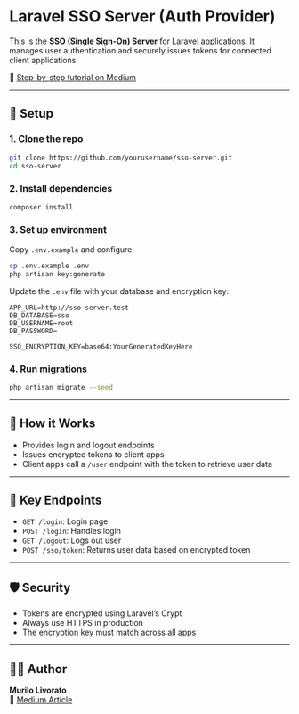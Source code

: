 # Laravel SSO Server (Auth Provider)

This is the **SSO (Single Sign-On) Server** for Laravel applications. It manages user authentication and securely issues tokens for connected client applications.

📖 [Step-by-step tutorial on Medium](https://medium.com/@murilolivorato/implementing-single-sign-on-sso-with-laravel-step-by-step-c8cdf093b78a)

---

## 🚀 Setup

### 1. Clone the repo

```bash
git clone https://github.com/yourusername/sso-server.git
cd sso-server
```

### 2. Install dependencies

```bash
composer install
```

### 3. Set up environment

Copy `.env.example` and configure:

```bash
cp .env.example .env
php artisan key:generate
```

Update the `.env` file with your database and encryption key:

```env
APP_URL=http://sso-server.test
DB_DATABASE=sso
DB_USERNAME=root
DB_PASSWORD=

SSO_ENCRYPTION_KEY=base64:YourGeneratedKeyHere
```

### 4. Run migrations

```bash
php artisan migrate --seed
```

---

## 📌 How it Works

- Provides login and logout endpoints
- Issues encrypted tokens to client apps
- Client apps call a `/user` endpoint with the token to retrieve user data

---

## 📂 Key Endpoints

- `GET /login`: Login page
- `POST /login`: Handles login
- `GET /logout`: Logs out user
- `POST /sso/token`: Returns user data based on encrypted token

---

## 🛡 Security

- Tokens are encrypted using Laravel’s Crypt
- Always use HTTPS in production
- The encryption key must match across all apps

---

## 👨‍💻 Author

**Murilo Livorato**  
🔗 [Medium Article](https://medium.com/@murilolivorato/implementing-single-sign-on-sso-with-laravel-step-by-step-c8cdf093b78a)
